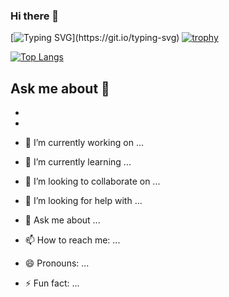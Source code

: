 ### Hi there 👋

[![Typing SVG](https://readme-typing-svg.herokuapp.com?color=%2336BCF7&lines=Hey,+I'm+Kirill,+Python+Developer.)](https://git.io/typing-svg)
[![trophy](https://github-profile-trophy.vercel.app/?username=kirka00)](https://github.com/kirka00/github-profile-trophy)

[![Top Langs](https://github-readme-stats.vercel.app/api/top-langs/?username=kirka00)](https://github.com/anuraghazra/github-readme-stats)

## Ask me about 💬 
- [Twitter]:(https://twitter.com/kir_kobzev)
- [Email]:(mailto:kir.kobzev.ill@gmail.com)

- 🔭 I’m currently working on ...
- 🌱 I’m currently learning ...
- 👯 I’m looking to collaborate on ...
- 🤔 I’m looking for help with ...
- 💬 Ask me about ...
- 📫 How to reach me: ...
- 😄 Pronouns: ...
- ⚡ Fun fact: ...

